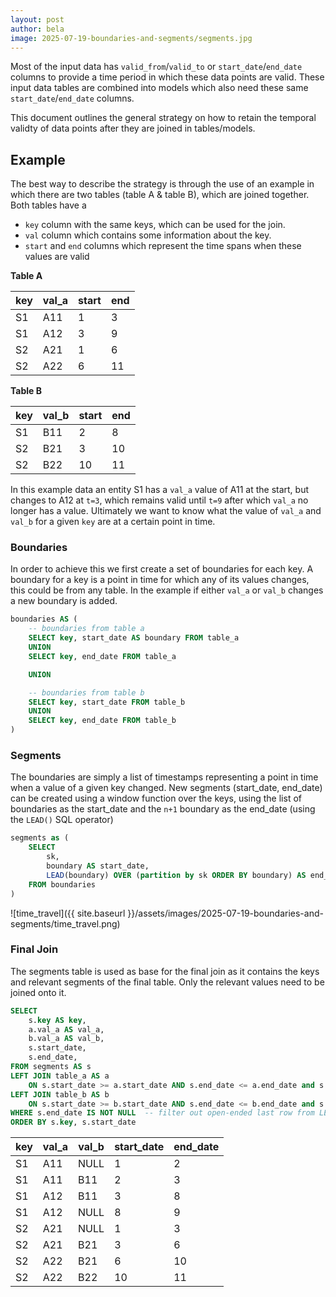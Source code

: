 ```yaml
---
layout: post
author: bela
image: 2025-07-19-boundaries-and-segments/segments.jpg
---
```


Most of the input data has `valid_from`/`valid_to` or `start_date`/`end_date` columns to provide a time period in which these data points are valid. These input data tables are combined into models which also need these same `start_date`/`end_date` columns.

This document outlines the general strategy on how to retain the temporal validty of data points after they are joined in tables/models.


## Example
The best way to describe the strategy is through the use of an example in which there are two tables (table A & table B), which are joined together. Both tables have a
* `key` column with the same keys, which can be used for the join.
* `val` column which contains some information about the key.
* `start` and `end` columns which represent the time spans when these values are valid

**Table A**

| key | val_a | start | end |
|--|--|--|--|
| S1 | A11 | 1 | 3 |
| S1 | A12 | 3 | 9 |
| S2 | A21 | 1 | 6 |
| S2 | A22 | 6 | 11 |

**Table B**

| key | val_b | start | end |
|--|--|--|--|
| S1 | B11 | 2 | 8 |
| S2 | B21 | 3 | 10 |
| S2 | B22 | 10 | 11 |

In this example data an entity S1 has a `val_a` value of A11 at the start, but changes to A12 at `t=3`, which remains valid until `t=9` after which `val_a` no longer has a value. Ultimately we want to know what the value of `val_a` and `val_b` for a given `key` are at a certain point in time.
<!-- ![alt text](image.png) -->

### Boundaries
In order to achieve this we first create a set of boundaries for each key. A boundary for a key is a point in time for which any of its values changes, this could be from any table. In the example if either `val_a` or `val_b` changes a new boundary is added.

```sql
boundaries AS (
	-- boundaries from table a
	SELECT key, start_date AS boundary FROM table_a
	UNION
	SELECT key, end_date FROM table_a

	UNION

	-- boundaries from table b
	SELECT key, start_date FROM table_b
	UNION
	SELECT key, end_date FROM table_b
)
```

### Segments
The boundaries are simply a list of timestamps representing a point in time when a value of a given key changed. New segments (start_date, end_date) can be created using a window function over the keys, using the list of boundaries as the start_date and the `n+1` boundary as the end_date (using the `LEAD()` SQL operator)

```sql
segments as (
	SELECT
		sk,
		boundary AS start_date,
		LEAD(boundary) OVER (partition by sk ORDER BY boundary) AS end_date
	FROM boundaries
)
```


![time_travel]({{ site.baseurl }}/assets/images/2025-07-19-boundaries-and-segments/time_travel.png)

### Final Join
The segments table is used as base for the final join as it contains the keys and relevant segments of the final table. Only the relevant values need to be joined onto it.

```sql
SELECT
    s.key AS key,
    a.val_a AS val_a,
    b.val_a AS val_b,
    s.start_date,
    s.end_date,
FROM segments AS s
LEFT JOIN table_a AS a
    ON s.start_date >= a.start_date AND s.end_date <= a.end_date and s.sk = a.sk
LEFT JOIN table_b AS b
    ON s.start_date >= b.start_date AND s.end_date <= b.end_date and s.sk = b.sk
WHERE s.end_date IS NOT NULL  -- filter out open-ended last row from LEAD
ORDER BY s.key, s.start_date
```

|key  |val_a  |val_b  |start_date  |end_date  |
|------|-----------|-----------|--------------|------------|
|S1    |A11        |NULL       |1             |2           |
|S1    |A11        |B11        |2             |3           |
|S1    |A12        |B11        |3             |8           |
|S1    |A12        |NULL       |8             |9           |
|S2    |A21        |NULL       |1             |3           |
|S2    |A21        |B21        |3             |6           |
|S2    |A22        |B21        |6             |10          |
|S2    |A22        |B22        |10            |11          |
